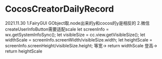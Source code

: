 # CocosCreatorDailyRecord
2021.11.30
1.FairyGUI GObject取.node出来的y和cocos的y是相反的
2.微信createUserInfoButton需要适配scale
     let screenInfo = wx.getSystemInfoSync();
     let visibleSize = cc.view.getVisibleSize(); 
     let widthScale = screenInfo.screenWidth/visibleSize.width;
     let heightScale = screenInfo.screenHeight/visibleSize.height;
     等宽-> return widthScale
     登高-> return heightScale

